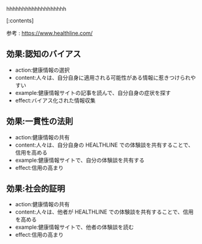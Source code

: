 

hhhhhhhhhhhhhhhhhhh
    
[:contents]

参考 : https://www.healthline.com/

## 効果:認知のバイアス
- action:健康情報の選択
- content:人々は、自分自身に適用される可能性がある情報に惹きつけられやすい
- example:健康情報サイトの記事を読んで、自分自身の症状を探す
- effect:バイアス化された情報収集

## 効果:一貫性の法則
- action:健康情報の共有
- content:人々は、自分自身の HEALTHLINE での体験談を共有することで、信用を高める
- example:健康情報サイトで、自分の体験談を共有する
- effect:信用の高まり

## 効果:社会的証明
- action:健康情報の共有
- content:人々は、他者が HEALTHLINE での体験談を共有することで、信用を高める
- example:健康情報サイトで、他者の体験談を読む
- effect:信用の高まり

    